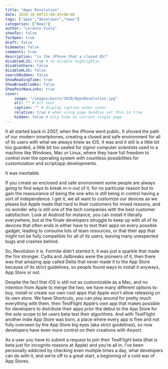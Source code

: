 ```yaml
---
title: "Apps Revolution"
date: 2020-10-08T15:09:45+08:00
tags: ["apps","developer","news"]
categories: ["News"]
author: "Lorenzo Viola"
showToc: false
TocOpen: true
draft: false
hidemeta: false
comments: true
description: "is the iPhone that a closed OS?"
disableHLJS: true # to disable highlightjs
disableShare: false
disableHLJS: false
searchHidden: false
ShowReadingTime: true
ShowBreadCrumbs: false
ShowPostNavLinks: true
cover:
    image: "/images/posts/2020/AppsRevolution.jpg"
    alt: "" # alt text
    caption: "" # display caption under cover
    relative: true # when using page bundles set this to true
    hidden: false # only hide on current single page
---
```


It all started back in 2007, when the iPhone went public. It shoved the path of our modern smartphones, creating a closed and safe environment for all of its users with what we always knew as iOS. It was and it still is a little bit too guarded, a little bit too sealed for signor computer scientists used to a machine like Windows, Mac or Linux, where they have full freedom to control over the operating system with countless possibilities for customization and script/app developments.<!--more-->

It was inevitable.

If you create an enclosed and safe environment some people are always going to find ways to break in-n-out of it, for no particular reason but to gain the reassurance of being the one who is still being in control having a sort of independence. I get it, we all want to customize our devices as we please but Apple made that hard to their customers for mixed reasons, and no wonder why is still one of the tech companies with the best customer satisfaction. Look at Android for instance, you can install it literally everywhere, but at the finale developers struggle to keep up with all of its devices that often ends in either have to test their apps on every possible gadget, leading to consume lots of team resources, or that their app that might not be fully compatible for all of its users, leaving many unexpected bugs and crashes behind.

So, Revolution it is. Fortnite didn’t started it, it was just a sparkle that made the fire stronger. Cydia and Jailbreaks were the pioneers of it, then there was that amazing app called Delta that never made it to the App Store because of its strict guidelines, so people found ways to install it anyways, App Store or not.

Despite the fact that iOS is still not as customizable as a Mac, and no intention from Apple to merge the two, we have many different options to: buy, install or create our own cool apps that Apple won’t allow releasing on its own store. We have Shortcuts, you can play around for pretty much everything with them, then TestFlight Apple’s own app that makes possible for developers to distribute their apps prior the debut to the App Store for the sole scope to let users beta test their algorithms. And with TestFlight another indie App Store was born, a place where every app is free and not fully overseen by the App Store big eyes (aka strict guidelines), so now developers have even more control on their creations with Airport.

As a user you have to submit a request to join their TestFlight beta (that is beta just for incognito reasons at Apple) and you’re all in. I’ve been personally addicted by checking even multiple times a day, what developers can do with it, and we’re off to a great start, a beginning of a cold war of App Stores.